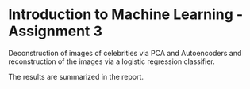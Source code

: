 # Introduction to Machine Learning - Assignment 3

Deconstruction of images of celebrities via PCA and Autoencoders and reconstruction of the images via a logistic regression classifier. 

The results are summarized in the report.
